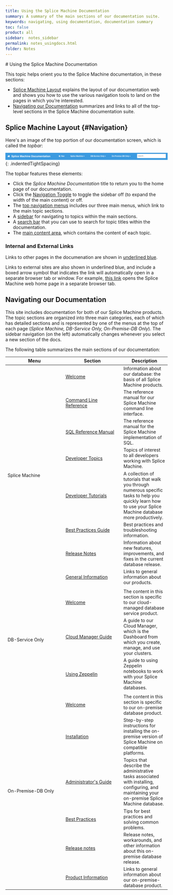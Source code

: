 ```yaml
---
title: Using the Splice Machine Documentation
summary: A summary of the main sections of our documentation suite.
keywords: navigating, using documentation, documentation summary
toc: false
product: all
sidebar:  notes_sidebar
permalink: notes_usingdocs.html
folder: Notes
---
```

<section>
<div class="TopicContent" data-swiftype-index="true" markdown="1">
# Using the Splice Machine Documentation

This topic helps orient you to the Splice Machine documentation, in
these sections:

* [Splice Machine Layout](#Navigation) explains the layout of our
  documentation web and shows you how to use the various navigation
  tools to land on the pages in which you're interested.
* [Navigating our Documentation](#ContentDesc) summarizes and links to
  all of the top-level sections in the Splice Machine documentation
  suite.

## Splice Machine Layout   {#Navigation}

Here's an image of the top portion of our documentation screen, which is
called the *topbar*:

![](images/topnav.png){: .indentedTightSpacing}

The topbar features these elements:

* Click the *Splice Machine Documentation* title to return you to the
  home page of our documentation.
* Click the [Navigation Toggle](#navswitch) to toggle the sidebar off
  (to expand the width of the main content) or off.
* The [top navigation menus](#topnavmenus) includes our three main
  menus, which link to the main topic sections.
* A [sidebar](#sidebar) for navigating to topics within the main
  sections.
* A [search bar](#searchbar) that you can use to search for topic titles
  within the documentation.
* The [main content area](#contentareea), which contains the content of
  each topic.

### Internal and External Links

Links to other pages in the documenation are shown in [underlined blue](notes_usingdocs.html).

Links to external sites are also shown in underlined blue, and include a boxed arrow symbol that indicates the link will automatically open in a separate browser tab or window. For example, <a href="https://www.splicemachine.com" target="_blank">this link</a> opens the Splice Machine web home page in a separate browser tab.

## Navigating our Documentation

This site includes documentation for both of our Splice Machine
products. The topic sections are organized into three main categories,
each of which has detailed sections and is represented by one of the
menus at the top of each page (*Splice Machine, DB-Service Only,
On-Premise-DB Only*). The sidebar navigation (on the left) automatically
changes whenever you select a new section of the docs.

The following table summarizes the main sections of our documentation:

<table summary="Links to and descriptions of the section in the Splice Machine documentation suite.">
    <col width="180px" />
    <col width="180px" />
    <col />
    <thead>
        <tr>
            <th>Menu</th>
            <th>Section</th>
            <th>Description</th>
        </tr>
    </thead>
    <tbody>
        <tr>
            <td rowspan="8" class="MenuName">Splice Machine</td>
            <td><a href="index.html">Welcome</a></td>
            <td>Information about our database: the basis of all Splice Machine products.</td>
        </tr>
        <tr>
            <td><a href="cmdlineref_intro.html">Command Line Reference</a></td>
            <td>The reference manual for our Splice Machine command line interface.</td>
        </tr>
        <tr>
            <td><a href="sqlref_intro.html">SQL Reference Manual</a></td>
            <td>The reference manual for the Splice Machine implementation of SQL.</td>
        </tr>
        <tr>
            <td><a href="developers_intro.html">Developer Topics</a></td>
            <td>Topics of interest to all developers working with Splice Machine.</td>
        </tr>
        <tr>
            <td><a href="tutorials_intro.html">Developer Tutorials</a></td>
            <td>A collection of tutorials that walk you through numerous specific tasks to help you quickly learn how to use your Splice Machine database more productively.</td>
        </tr>
        <tr>
            <td><a href="bestpractices_intro.html">Best Practices Guide</a></td>
            <td>Best practices and troubleshooting information.</td>
        </tr>
        <tr>
            <td><a href="notes_intro.html">Release Notes</a></td>
            <td>Information about new features, improvements, and fixes in the current database release.</td>
        </tr>
        <tr>
            <td><a href="notes_intro.html">General Information</a></td>
            <td>Links to general information about our products.</td>
        </tr>
        <tr>
            <td colspan="3" class="Separator"> </td>
        </tr>
        <tr>
            <td rowspan="3" class="MenuName">DB-Service Only</td>
            <td><a href="dbaas_intro.html">Welcome</a></td>
            <td>The content in this section is specific to our cloud-managed database service product.</td>
        </tr>
        <tr>
            <td><a href="dbaas_cm_intro.html">Cloud Manager Guide</a></td>
            <td>A guide to our Cloud Manager, which is the Dashboard from which you create, manage, and use your clusters.</td>
        </tr>
        <tr>
            <td><a href="dbaas_zep_intro.html">Using Zeppelin</a></td>
            <td>A guide to using Zeppelin notebooks to work with your Splice Machine databases.</td>
        </tr>
        <tr>
            <td colspan="3" class="Separator"> </td>
        </tr>
        <tr>
            <td rowspan="6" class="MenuName">On-Premise-DB Only</td>
            <td><a href="onprem_intro.html">Welcome</a></td>
            <td>The content in this section is specific to our on-premise database product.</td>
        </tr>
        <tr>
            <td><a href="onprem_install_intro.html">Installation</a></td>
            <td>Step-by-step instructions for installing the on-premise version of Splice Machine on compatible platforms.</td>
        </tr>
        <tr>
            <td><a href="onprem_admin_intro.html">Administrator's Guide</a></td>
            <td>Topics that describe the administrative tasks associated with installing, configuring, and maintaining your on-premise Splice Machine database.</td>
        </tr>
        <tr>
            <td><a href="bestpractices_onprem_intro.html">Best Practices</a></td>
            <td>Tips for best practices and solving common problems.</td>
        </tr>
        <tr>
            <td><a href="releasenotes_onprem.html">Release notes</a></td>
            <td>Release notes, workarounds, and other information about this on-premise database release.</td>
        </tr>
        <tr>
            <td><a href="onprem_info_intro.html">Product Information</a></td>
            <td>Links to general information about our on-premise-database product.</td>
        </tr>
    </tbody>
</table>
</div>
</section>
